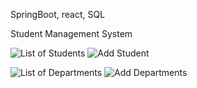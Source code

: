 SpringBoot, react, SQL

Student Management System

![List of Students](https://github.com/user-attachments/assets/a829f4c5-8d7b-4854-89ab-23b3b23a346d)
![Add Student](https://github.com/user-attachments/assets/7d88bc69-0a6b-47d1-843b-809a53caaa15)


![List of Departments](https://github.com/user-attachments/assets/d0cfc612-9e9d-42bc-89e3-943e93b06a36)
![Add Departments](https://github.com/user-attachments/assets/987b9d13-9900-47fb-a327-b563edaf60cd)
